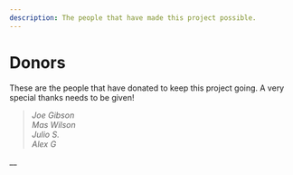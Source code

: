 ```yaml
---
description: The people that have made this project possible.
---
```


# Donors

These are the people that have donated to keep this project going. A very special thanks needs to be given!

> _Joe Gibson  
> Mas Wilson  
> Julio S.  
> Alex G_

\_\_

